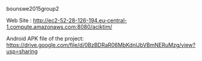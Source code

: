bounswe2015group2

Web Site : http://ec2-52-28-126-194.eu-central-1.compute.amazonaws.com:8080/aciktim/

Android APK file of the project: https://drive.google.com/file/d/0BzBDRaR06MbKdnlJbVBmNERuMzg/view?usp=sharing
